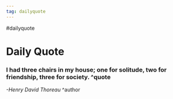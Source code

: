 ```yaml
---
tag: dailyquote
---
```


#dailyquote

# Daily Quote

### I had three chairs in my house; one for solitude, two for friendship, three for society. ^quote
*-Henry David Thoreau* ^author
